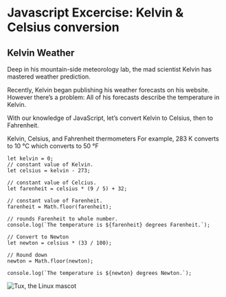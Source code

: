 # Javascript Excercise: Kelvin & Celsius conversion

## Kelvin Weather
Deep in his mountain-side meteorology lab, the mad scientist Kelvin has mastered weather prediction.

Recently, Kelvin began publishing his weather forecasts on his website. However there’s a problem: All of his forecasts describe the temperature in Kelvin.

With our knowledge of JavaScript, let’s convert Kelvin to Celsius, then to Fahrenheit.

Kelvin, Celsius, and Fahrenheit thermometers
For example, 283 K converts to 10 °C which converts to 50 °F

```
let kelvin = 0;
// constant value of Kelvin.
let celsius = kelvin - 273;

// constant value of Celcius.
let farenheit = celsius * (9 / 5) + 32;

// constant value of Farenheit.
farenheit = Math.floor(farenheit);

// rounds Farenheit to whole number.
console.log(`The temperature is ${farenheit} degrees Farenheit.`);

// Convert to Newton
let newton = celsius * (33 / 100);

// Round down
newton = Math.floor(newton);

console.log(`The temperature is ${newton} degrees Newton.`);
```

![Tux, the Linux mascot](https://content.codecademy.com/projects/introduction-to-javascript/learn-javascript-introduction/kelvin-weather/Kelvin%20Thermometers.svg)
